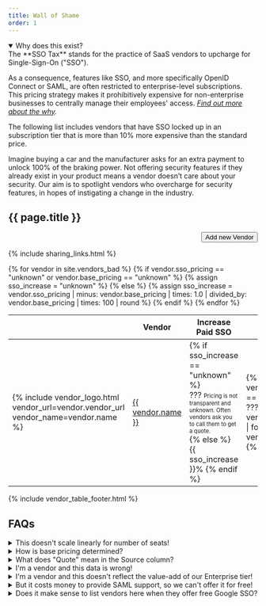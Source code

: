```yaml
---
title: Wall of Shame
order: 1
---
```


<script type="text/javascript">
document.addEventListener("DOMContentLoaded", function(event) {
  setTimeout(function() {
    setInitialSortByColumnNo(2);
    setInitialSortByColumnNo(2);
  }, 200);
});
</script>

<details open>
<summary>
Why does this exist?
</summary>
The **SSO Tax** stands for the practice of SaaS vendors to upcharge for Single-Sign-On ("SSO"). 

As a consequence, features like SSO, and more specifically OpenID Connect or SAML, are often restricted to enterprise-level subscriptions. This pricing strategy makes it prohibitively expensive for non-enterprise businesses to centrally manage their employees' access. *[Find out more about the why](/why).*

The following list includes vendors that have SSO locked up in an subscription tier that is more than 10% more expensive than the standard price.

Imagine buying a car and the manufacturer asks for an extra payment to unlock 100% of the braking power. Not offering security features if they already exist in your product means a vendor doesn’t care about your security. Our aim is to spotlight vendors who overcharge for security features, in hopes of instigating a change in the industry.
</details>

## {{ page.title }}

<div style="text-align: right;" markdown="0">
  <a href="{{ site.github_url }}/issues/new?template=add-bad-vendor.md" target="_blank"><button>Add new Vendor</button></a>
</div>

{% include sharing_links.html %}
<div class="table-wrapper">
  <table class="sortable">
    <thead>
      <tr>
        <th class="sorttable_nosort"></th>
        <th>Vendor</th>
        <th>Increase Paid SSO</th>
        <th>Base Pricing</th>
        <th>Paid SSO Pricing</th>
        <th>Pricing Scheme</th>
        <th>Free SSO Providers</th>
        <th>Notes</th>
        <th>Source</th>
        <th>Updated</th>
        <th class="sorttable_nosort"></th>
      </tr>
    </thead>
    <tbody>
      {% for vendor in site.vendors_bad %}
        {% if vendor.sso_pricing == "unknown" or vendor.base_pricing == "unknown" %}
          {% assign sso_increase = "unknown" %}
        {% else %}
          {% assign sso_increase = vendor.sso_pricing | minus: vendor.base_pricing | times: 1.0 | divided_by: vendor.base_pricing | times: 100 | round %}
        {% endif %}
        <tr>
          <td class="actions">
            {% include vendor_logo.html vendor_url=vendor.vendor_url vendor_name=vendor.name %}
          </td>
          <td><a href="{{ vendor.vendor_url }}" target="_blank">{{ vendor.name }}</a></td>
          <td sorttable_customkey="{{ sso_increase }}" class="centered">
            {% if sso_increase == "unknown" %}
              <div class="tooltip">???
                <span class="tooltiptext" style="font-size: 0.7em;">Pricing is not transparent and unknown. Often vendors ask you to call them to get a quote.</span>
              </div>
            {% else %}
              {{ sso_increase }}%
            {% endif %}
          </td>
          <td sorttable_customkey="{{ vendor.base_pricing }}" class="centered">
            {% if vendor.base_pricing == "unknown" %}
              ???
            {% else %}
              {{ vendor.base_pricing | format: vendor.currency}}
            {% endif %}
          </td>
          <td sorttable_customkey="{{ vendor.sso_pricing }}" class="centered">
            {% if vendor.sso_pricing == "unknown" %}
              ???
            {% else %}
              {{ vendor.sso_pricing | format: vendor.currency}}
            {% endif %}
          </td>
          <td class="centered small">{{ vendor.pricing_scheme }}</td>
          <td class="centered">
            {% include vendor_free_sso_providers.html providers=vendor.free_sso_providers %}
          </td>
          <td style="font-size: 0.7em;">
            <div class="tooltip">{{ vendor.notes | truncate: 25 }}
              <span class="tooltiptext">{{ vendor.notes }}</span>
            </div>
          </td>
          <td class="centered">
            {% include vendor_pricing_sources.html pricing_sources=vendor.pricing_sources %}
          </td>
          <td class="small">{{ vendor.updated_at }}</td>
          <td class="actions">
            {% include vendor_edit_link.html vendor_path=vendor.path vendor_name=vendor.name %}
          </td>
        </tr>
      {% endfor %}
    </tbody>
  </table>
</div>

{% include vendor_table_footer.html %}

## FAQs

<details>
<summary>
This doesn't scale linearly for number of seats!
</summary>
Correct. Since we don't know who's reading the page, it's easiest to just assume a team with no volume discount.
</details>

<details>
<summary>
How is base pricing determined?
</summary>
We disregard free tier pricing, as we can assume these aren't intended for long term business customer use. We also disregard "single person" pricing, under the assumption that we're looking on behalf of a team of 5, 10, or more people.
</details>

<details>
<summary>
What does "Quote" mean in the Source column?
</summary>
If a vendor doesn't list pricing but a user has submitted pricing based on a quote, it can be included here. If a vendor feels that their actual pricing is inaccurately reflected by this quote, feel free open an issue on Github.
</details>

<details>
<summary>
I'm a vendor and this data is wrong!
</summary>
Please feel free to submit a PR to this page.
</details>

<details>
<summary>
I'm a vendor and this doesn't reflect the value-add of our Enterprise tier!
</summary>
That's the point. Decouple your security features from your value-added services. They should be priced separately.
</details>

<details>
<summary>
But it costs money to provide SAML support, so we can't offer it for free!
</summary>
While I'd like people to really consider it a <em>bare minimum</em> feature for business SaaS, I'm OK with it costing a little extra to cover maintenance costs. If your SSO support is a 10% price hike, you're not on this list. But these percentage increases are not maintenance costs, they're revenue generation because you know your customers have no good options.
</details>

<details>
<summary>
Does it make sense to list vendors here when they offer free Google SSO?
</summary>
Yes, it's about all vendors that lock up any SSO. Because SSO should be available for everybody not just for Google users.
</details>
